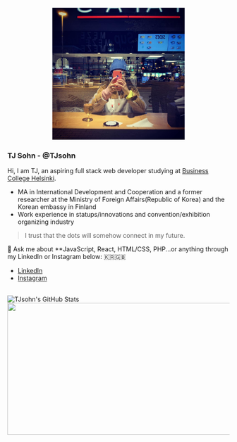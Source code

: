 <p align="center">
<img src="https://github.com/TJsohn/TJsohn/blob/main/github_profile2.jpg" width="300" alt="myself">
</p>

### TJ Sohn - @TJsohn

Hi, I am TJ, an aspiring full stack web developer studying at [Business College Helsinki](https://en.bc.fi/).

- MA in International Development and Cooperation and a former researcher at the Ministry of Foreign Affairs(Republic of Korea) and the Korean embassy in Finland
- Work experience in statups/innovations and convention/exhibition organizing industry
> I trust that the dots will somehow connect in my future.

💬 Ask me about **JavaScript, React, HTML/CSS, PHP...or anything through my LinkedIn or Instagram below:
🇰🇷🇬🇧
- [LinkedIn](https://www.linkedin.com/in/tjsohn/)
- [Instagram](https://www.instagram.com/realzzungeffect/)

<br>
<img src="https://github-readme-stats.vercel.app/api/top-langs/?username=TJsohn&theme=gruvbox&show_icons=true&hide_border=true&layout=compact" alt="TJsohn's GitHub Stats" />

<a href="https://www.gitanimals.org/en_US?utm_medium=image&utm_source=TJsohn&utm_content=farm">
<img
  src="https://render.gitanimals.org/farms/TJsohn"
  width="600"
  height="300"
/>
</a>


